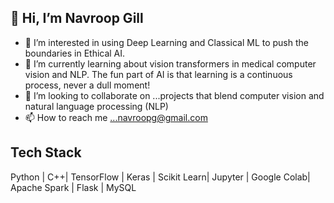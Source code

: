 ## 👋 Hi, I’m Navroop Gill


- 👀 I’m interested in using Deep Learning and Classical ML to push the boundaries in Ethical AI.
- 🌱 I’m currently learning about vision transformers in medical computer vision and NLP. The fun part of AI is that learning is a continuous process, never a dull moment!
- 💞️ I’m looking to collaborate on ...projects that blend computer vision and natural language processing (NLP)
- 📫 How to reach me ...navroopg@gmail.com




## Tech Stack
Python | C++|
TensorFlow | Keras |
Scikit Learn|
Jupyter | Google Colab|
Apache Spark | Flask |
MySQL



<!---
Roopg/Roopg is a ✨ special ✨ repository because its `README.md` (this file) appears on your GitHub profile.
You can click the Preview link to take a look at your changes.
--->
